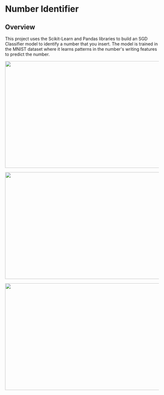 # Number Identifier
## Overview

This project uses the Scikit-Learn and Pandas libraries to build an SGD Classifier model to identify a number that you insert. The model is trained in the MNIST dataset where it learns patterns in the number's writing features to predict the number.

<p align="center">
  <img height="350" width="600" src="https://github.com/user-attachments/assets/9c446aec-1852-4ae6-889c-0d9823805866">
</p>

<p align="center">
  <img height="350" width="600" src="https://github.com/user-attachments/assets/c9dff5a9-bd6b-4ab8-8a42-45996d7883af">
</p>

<p align="center">
  <img height="350" width="600" src="https://github.com/user-attachments/assets/9164b07e-6941-4950-830e-fa7d1283da2e">
</p>
